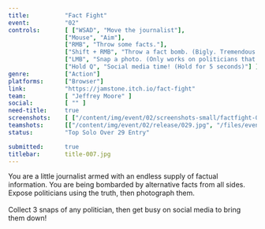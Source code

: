 ```yaml
---
title:          "Fact Fight"
event:          "02"
controls:       [ ["WSAD", "Move the journalist"], 
                ["Mouse", "Aim"],
                ["RMB", "Throw some facts."],
                ["Shift + RMB", "Throw a fact bomb. (Bigly. Tremendous.)"],
                ["LMB", "Snap a photo. (Only works on politicians that have exposed facts.)"],
                ["Hold Q", "Social media time! (Hold for 5 seconds)"] ]
genre:          ["Action"]
platforms:      ["Browser"]
link:           "https://jamstone.itch.io/fact-fight"
team:           [ "Jeffrey Moore" ]
social:         [ "" ]
need-title:     true
screenshots:    [ ["/content/img/event/02/screenshots-small/factfight-000.jpg", "/content/img/event/02/screenshots/factfight-000.jpg"] ]
teamshots:      [["/content/img/event/02/release/029.jpg", "/files/events/02/PTBOGameJam02-029.png"]]
status:         "Top Solo Over 29 Entry"

submitted:      true
titlebar:       title-007.jpg
---
```

You are a little journalist armed with an endless supply of factual information. You are being bombarded by alternative facts from all sides. Expose politicians using the truth, then photograph them.<br /><br />Collect 3 snaps of any politician, then get busy on social media to bring them down!
